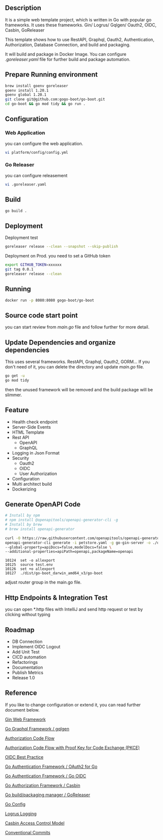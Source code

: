 
## Description
It is a simple web template project, which is written in Go with popular go frameworks.
It uses these frameworks. Gin/ Logrus/ Gqlgen/ Oauth2, OIDC, Casbin, GoReleaser

This template shows how to use RestAPI, Graphql, Oauth2, Authentication, Authorization, Database Connection, 
and build and packaging.

It will build and package in Docker Image. You can configure  
_.goreleaser.yaml_ file for further build and package automation. 

## Prepare Running environment
```bash
brew install goenv goreleaser
goenv install 1.20.1
goenv global 1.20.1
git clone git@github.com:gogo-boot/go-boot.git
cd go-boot && go mod tidy && go run .
```

## Configuration
### Web Application
you can configure the web application.
```bash
vi platform/config/config.yml
```
### Go Releaser
you can configure releasement
```bash
vi .goreleaser.yaml
```
## Build 
```bash
go build .
```

## Deployment
Deployment test
```bash
goreleaser release --clean --snapshot --skip-publish
```
Deployment on Prod.
you need to set a GitHub token 
```bash
export GITHUB_TOKEN=xxxxxx
git tag 0.0.1
goreleaser release --clean
```

## Running
```bash
docker run -p 8080:8080 gogo-boot/go-boot 
```

## Source code start point
you can start review from _main.go_ file and follow further for more detail.

## Update Dependencies and organize dependencies
This uses several frameworks. RestAPI, Graphql, Oauth2, GORM... 
If you don't need of it, you can delete the directory and update _main.go_ file.
```bash
go get -u
go mod tidy
```
then the unused framework will be removed and the build package will be slimmer.

## Feature
- Health check endpoint
- Server-Side Events
- HTML Template
- Rest API
  - OpenAPI
  - GraphQL
- Logging in Json Format
- Security
  - Oauth2
  - OIDC
  - User Authorization
- Configuration
- Multi architect build 
- Dockerizing

## Generate OpenAPI Code

```bash
# Install by npm
# npm install @openapitools/openapi-generator-cli -g
# Install by brew
# brew install openapi-generator
  
curl -O https://raw.githubusercontent.com/openapitools/openapi-generator/master/modules/openapi-generator/src/test/resources/3_0/petstore.yaml
openapi-generator-cli generate -i petstore.yaml -g go-gin-server -o ./opeapi-gen \
--global-property=apiDocs=false,modelDocs=false \
--additional-properties=apiPath=openapi,packageName=openapi
```

```azure
10124  set -o allexport
10125  source test.env
10126  set +o allexport
10127  ./dist/go-boot_darwin_amd64_v3/go-boot
```
adjust router group in the main.go file.

## Http Endpoints & Integration Test
you can open *.http files with IntelliJ and send http request or test by clicking without typing

## Roadmap
- DB Connection 
- Implement OIDC Logout
- Add Unit Test
- CICD automation
- Refactorings 
- Documentation
- Publish Metrics
- Release 1.0

## Reference 
If you like to change configuration or extend it, you can read further document
below.

[Gin Web Framework](https://github.com/gin-gonic/gin)

[Go Graphql Framework / gqlgen](https://github.com/99designs/gqlgen)

[Authorization Code Flow](https://auth0.com/docs/get-started/authentication-and-authorization-flow/authorization-code-flow)

[Authorization Code Flow with Proof Key for Code Exchange (PKCE)](https://auth0.com/docs/get-started/authentication-and-authorization-flow/authorization-code-flow-with-proof-key-for-code-exchange-pkce)

[OIDC Best Practice](https://auth0.com/docs/quickstart/webapp/golang/interactive)

[Go Authentication Framework / OAuth2 for Go](https://github.com/golang/oauth2)

[Go Authentication Framework / Go OIDC](https://github.com/coreos/go-oidc)

[Go Authorization Framework / Casbin](https://github.com/casbin/casbin)

[Go build/packaging manager / GoReleaser](https://github.com/goreleaser/goreleaser)

[Go Config](https://github.com/gookit/config)

[Logrus Logging](https://github.com/sirupsen/logrus)

[Casbin Access Control Model](https://articles.wesionary.team/understanding-casbin-with-different-access-control-model-configurations-faebc60f6da5)

[Conventional Commits](https://www.conventionalcommits.org/en/v1.0.0/#summary)

